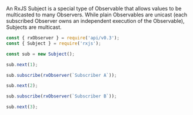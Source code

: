 <!--
name:		
title:		Subject
pageTitle:	subject — RxJS Observable method example + marble diagram
desc:		subject is a special type of observables
docsUrl:	https://www.learnrxjs.io/learn-rxjs/subjects/subject
-->

An RxJS Subject is a special type of Observable that allows values to be multicasted to many Observers. While plain Observables are unicast (each subscribed Observer owns an independent execution of the Observable), Subjects are multicast.

```js
const { rxObserver } = require('api/v0.3');
const { Subject } = require('rxjs');

const sub = new Subject();

sub.next(1);

sub.subscribe(rxObserver(`Subscriber A`));

sub.next(2);

sub.subscribe(rxObserver(`Subscriber B`));

sub.next(3);
```